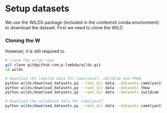 # Setup datasets
We use the WILDS package (included in the contextvit conda environment) to download the dataset.
First we need to clone the WILD
### Cloning the W
However, it is still required to 


```bash
# clone the wilds repo
git clone git@github.com:p-lambda/wilds.git
cd wilds

# Download the labeled data for Camelyon17, iWildCam and FMoW.
python wilds/download_datasets.py --root_dir data --datasets camelyon17
python wilds/download_datasets.py --root_dir data --datasets fmow
python wilds/download_datasets.py --root_dir data --datasets iwildcam

# Download the unlabeled data for Camelyon17
python wilds/download_datasets.py --root_dir data --datasets camelyon17 --unlabeled True
```

